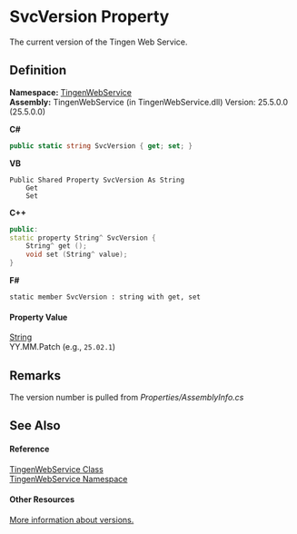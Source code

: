 # SvcVersion Property


The current version of the Tingen Web Service.



## Definition
**Namespace:** <a href="0977fdb7-8e05-8e4e-c2b1-40a932a4dfa4">TingenWebService</a>  
**Assembly:** TingenWebService (in TingenWebService.dll) Version: 25.5.0.0 (25.5.0.0)

**C#**
``` C#
public static string SvcVersion { get; set; }
```
**VB**
``` VB
Public Shared Property SvcVersion As String
	Get
	Set
```
**C++**
``` C++
public:
static property String^ SvcVersion {
	String^ get ();
	void set (String^ value);
}
```
**F#**
``` F#
static member SvcVersion : string with get, set
```



#### Property Value
<a href="https://learn.microsoft.com/dotnet/api/system.string" target="_blank" rel="noopener noreferrer">String</a>  
YY.MM.Patch (e.g., `25.02.1`)

## Remarks
The version number is pulled from *Properties/AssemblyInfo.cs*

## See Also


#### Reference
<a href="b9974ff2-6494-a384-9c39-7237f2ceed62">TingenWebService Class</a>  
<a href="0977fdb7-8e05-8e4e-c2b1-40a932a4dfa4">TingenWebService Namespace</a>  


#### Other Resources
<a href="https://github.com/spectrum-health-systems/Tingen-Documentation/blob/main/Static/TngnWbsv-Versioning.md" target="_blank" rel="noopener noreferrer">

More information about versions.</a>  

